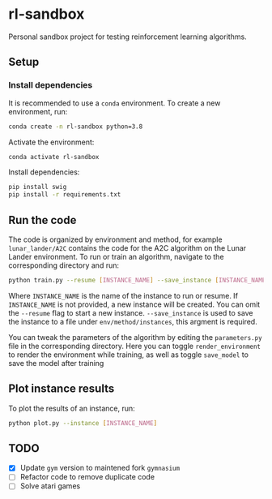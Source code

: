 # rl-sandbox

Personal sandbox project for testing reinforcement learning algorithms.

## Setup

### Install dependencies

It is recommended to use a `conda` environment. To create a new environment, run:

```bash
conda create -n rl-sandbox python=3.8
```

Activate the environment:

```bash
conda activate rl-sandbox
```

Install dependencies:

```bash
pip install swig
pip install -r requirements.txt
```

## Run the code

The code is organized by environment and method, for example `lunar_lander/A2C` contains the code for the A2C algorithm on the Lunar Lander environment.
To run or train an algorithm, navigate to the corresponding directory and run:

```bash
python train.py --resume [INSTANCE_NAME] --save_instance [INSTANCE_NAME]
```

Where `INSTANCE_NAME` is the name of the instance to run or resume. If `INSTANCE_NAME` is not provided, a new instance will be created. You can omit the `--resume` flag to start a new instance. `--save_instance` is used to save the instance to a file under `env/method/instances`, this argment is required.

You can tweak the parameters of the algorithm by editing the `parameters.py` file in the corresponding directory. Here you can toggle `render_environment` to render the environment while training, as well as toggle `save_model` to save the model after training

## Plot instance results

To plot the results of an instance, run:

```bash
python plot.py --instance [INSTANCE_NAME]
```


## TODO

- [X] Update `gym` version to maintened fork `gymnasium`
- [ ] Refactor code to remove duplicate code
- [ ] Solve atari games